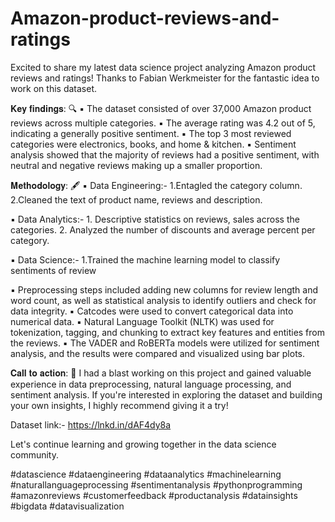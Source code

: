 # Amazon-product-reviews-and-ratings

Excited to share my latest data science project analyzing Amazon product reviews and ratings! Thanks to Fabian Werkmeister for the fantastic idea to work on this dataset.

𝐊𝐞𝐲 𝐟𝐢𝐧𝐝𝐢𝐧𝐠𝐬: 🔍
▪ The dataset consisted of over 37,000 Amazon product reviews across multiple categories.
▪ The average rating was 4.2 out of 5, indicating a generally positive sentiment.
▪ The top 3 most reviewed categories were electronics, books, and home & kitchen.
▪ Sentiment analysis showed that the majority of reviews had a positive sentiment, with neutral and negative reviews making up a smaller proportion.

𝐌𝐞𝐭𝐡𝐨𝐝𝐨𝐥𝐨𝐠𝐲: 🖋
▪ Data Engineering:- 1.Entagled the category column. 2.Cleaned the text of product name, reviews and description.

▪ Data Analytics:- 1. Descriptive statistics on reviews, sales across the categories. 2. Analyzed the number of discounts and average percent per category.

▪ Data Science:- 1.Trained the machine learning model to classify sentiments of review

▪ Preprocessing steps included adding new columns for review length and word count, as well as statistical analysis to identify outliers and check for data integrity.
▪ Catcodes were used to convert categorical data into numerical data.
▪ Natural Language Toolkit (NLTK) was used for tokenization, tagging, and chunking to extract key features and entities from the reviews.
▪ The VADER and RoBERTa models were utilized for sentiment analysis, and the results were compared and visualized using bar plots.

𝐂𝐚𝐥𝐥 𝐭𝐨 𝐚𝐜𝐭𝐢𝐨𝐧: 💯
I had a blast working on this project and gained valuable experience in data preprocessing, natural language processing, and sentiment analysis. If you're interested in exploring the dataset and building your own insights, I highly recommend giving it a try!

Dataset link:- https://lnkd.in/dAF4dy8a

Let's continue learning and growing together in the data science community.

#datascience #dataengineering #dataanalytics #machinelearning #naturallanguageprocessing #sentimentanalysis #pythonprogramming #amazonreviews #customerfeedback #productanalysis #datainsights #bigdata #datavisualization
